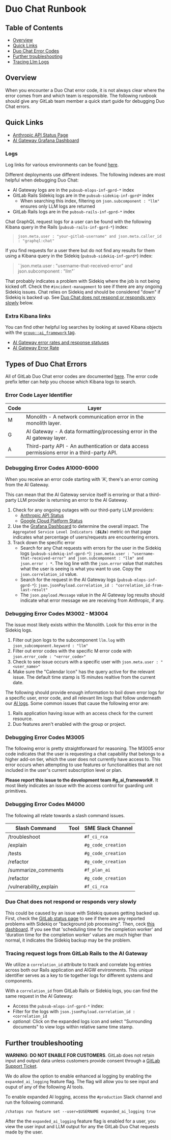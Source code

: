 # Duo Chat Runbook

## Table of Contents

- [Overview](#overview)
- [Quick Links](#quick-links)
- [Duo Chat Error Codes](#types-of-duo-chat-errors)
- [Further troubleshooting](#further-troubleshooting)
- [Tracing Llm Logs](#tracing-request-logs-from-gitlab-rails-to-the-ai-gateway)

## Overview

When you encounter a Duo Chat error code, it is not always clear where the error comes from and which team is responsible. The following runbook should give any GitLab team member a quick start guide for debugging Duo Chat errors.

## Quick Links

- [Anthropic API Status Page](https://status.anthropic.com/)
- [AI Gateway Grafana Dashboard](https://dashboards.gitlab.net/d/ai-gateway-main/ai-gateway3a-overview?orgId=1)

### Logs

Log links for various environments can be found [here](../logging#quick-start).

Different deployments use different indexes. The following indexes are most helpful when debugging Duo Chat:

- AI Gateway logs are in the `pubsub-mlops-inf-gprd-*` index
- GitLab Rails Sidekiq logs are in the `pubsub-sidekiq-inf-gprd*` index
  - When searching this index, filtering on `json.subcomponent : "llm"` ensures only LLM logs are returned
- GitLab Rails logs are in the `pubsub-rails-inf-gprd-*` index

Chat GraphQL request logs for a user can be found with the following Kibana query in the Rails (`pubsub-rails-inf-gprd-*`) index:

> `json.meta.user : "your-gitlab-username" and json.meta.caller_id : "graphql:chat"`

If you find requests for a user there but do not find any results for them using a Kibana query in the Sidekiq (`pubsub-sidekiq-inf-gprd*`) index:

> ``json.meta.user : "username-that-received-error" and json.subcomponent : "llm"`

That probably indicates a problem with Sidekiq where the job is not being kicked off. Check the `#incident-management` to see if there are any ongoing Sidekiq issues. Chat relies on Sidekiq and should be considered "down" if Sidekiq is backed up. See [Duo Chat does not respond or responds very slowly](#duo-chat-does-not-respond-or-responds-very-slowly) below.


### Extra Kibana links

You can find other helpful log searches by looking at saved Kibana objects with the [`group::ai_framework` tag](https://log.gprd.gitlab.net/app/management/kibana/objects).

- [AI Gateway error rates and response statuses](https://log.gprd.gitlab.net/app/dashboards#/view/5f334d60-cfd7-11ee-bc6b-0b206b291ea1?_g=h@2294574)
- [AI Gateway Error Rate](https://log.gprd.gitlab.net/app/dashboards#/view/52e09bf4-a739-4686-9bb3-2f6bf1d69cab?_g=h@2294574)

## Types of Duo Chat Errors

All of GitLab Duo Chat error codes are documented [here](https://gitlab.com/gitlab-org/gitlab/-/blob/master/doc/user/gitlab_duo_chat/troubleshooting.md#the-gitlab-duo-chat-button-is-not-displayed). The error code prefix letter can help you choose which Kibana logs to search.

### Error Code Layer Identifier

| Code | Layer           |
|------|-----------------|
| M    | Monolith - A network communication error in the monolith layer.     |
| G    | AI Gateway - A data formatting/processing error in the AI gateway layer.     |
| A    | Third-party API - An authentication or data access permissions error in a third-party API.|

### Debugging Error Codes A1000-6000

When you receive an error code starting with 'A', there's an error coming from the AI Gateway.

This can mean that the AI Gateway service itself is erroring or that a third-party LLM provider is returning an error to the AI Gateway.

1. Check for any ongoing outages with our third-party LLM providers:
   - [Anthropic API Status](https://status.anthropic.com/)
   - [Google Cloud Platform Status](https://status.cloud.google.com/)
1. Use the [Grafana Dashboard](https://dashboards.gitlab.net/d/ai-gateway-main/ai-gateway3a-overview?orgId=1) to determine the overall impact. The `Aggregated Service Level Indicators (𝙎𝙇𝙄𝙨)` metric on that page indicates what percentage of users/requests are encountering errors.
1. Track down the specific error
   - Search for any Chat requests with errors for the user in the Sidekiq logs (`pubsub-sidekiq-inf-gprd-*`): `json.meta.user : "username-that-received-error" and json.subcomponent : "llm" and json.error : *`. The log line with the `json.error` value that matches what the user is seeing is what you want to use. Copy the `json.correlation_id` value.
   - Search for the request in the AI Gateway logs (`pubsub-mlops-inf-gprd-*`): `json.jsonPayload.correlation_id : "correlation_id-from-last-result"`
   - The `json.payload.Message` value in the AI Gateway log results should indicate what error message we are receiving from Anthropic, if any.

### Debugging Error Codes M3002 - M3004

The issue most likely exists within the Monolith. Look for this error in the Sidekiq logs.

1. Filter out json logs to the subcomponent `llm.log` with `json_subcomponent.keyword : "llm"`
2. Filter out error codes with the specific M error code with `json.error_code : "<error_code>" `
3. Check to see issue occurs with a specific user with `json.meta.user : "<user_name>" `
4. Make sure the "Calendar Icon" has the query active for the relevant issue. The default time stamp is 15 minutes realtive from the current date.

The following should provide enough information to boil down error logs for a specific user, error code, and all relevant llm logs that follow underneath our [AI logs](https://docs.gitlab.com/ee/administration/logs/#llmlog). Some common issues that cause the following error are:

1. Rails application having issue with an access check for the current resource.
2. Duo features aren't enabled with the group or project.

### Debugging Error Codes M3005

The following error is pretty straightforward for reasoning. The M3005 error code indicates that the user is requesting a chat capability that belongs to a higher add-on tier, which the user does not currently have access to. This error occurs when attempting to use features or functionalities that are not included in the user's current subscription level or plan.

**Please report this issue to the development team #g_ai_framework#.** It most likely indicates an issue with the access control for guarding unit primitives.

### Debugging Error Codes M4000

The following all relate towards a slash command issues.

| Slash Command | Tool | SME Slack Channel |
|---------------|------|------------|
| /troubleshoot              |      | `#f_ci_rca`        |
| /explain            |      | `#g_code_creation`           |
| /tests             |      | `#g_code_creation`           |
| /refactor | |`#g_code_creation` |
| /summarize_comments             |      |  `#f_plan_ai`          |
| /refactor            |      |  `#g_code_creation`          |
| /vulnerability_explain            |      | `#f_ci_rca`           |

### Duo Chat does not respond or responds very slowly
This could be caused by an issue with Sidekiq queues getting backed up.
First, check the [GitLab status page](https://status.gitlab.com/) to see if there are any reported problems with Sidekiq or "background job processing".
Then, ceck [this dashboard](https://log.gprd.gitlab.net/app/dashboards#/view/3684dc90-73f6-11ee-ac5b-8f88ebd04638). If you see that 'scheduling time for the completion worker' and 'duration time for the completion worker' values are much higher than normal, it indicates the Sidekiq backup may be the problem.


### Tracing request logs from GitLab Rails to the AI Gateway

We utilize a `correlation_id` attribute to track and correlate log entries across both our Rails application and AIGW environments. This unique identifier serves as a key to tie together logs for different systems and components.

With a `correlation_id` from GitLab Rails or Sidekiq logs, you can find the same request in the AI Gateway:

- Access the `pubsub-mlops-inf-gprd-*` index:
- Filter for the logs with `json.jsonPayload.correlation_id : <correlation_id`
- _optional_: Click on the expanded logs icon and select "Surrounding documents" to view logs within relative same time stamp.

## Further troubleshooting

**WARNING**: **DO NOT ENABLE FOR CUSTOMERS**.
GitLab does not retain input and output data unless customers provide consent through a [GitLab Support Ticket](https://docs.gitlab.com/ee/user/gitlab_duo/data_usage.html#:~:text=GitLab%20does%20not%20retain%20input%20and%20output%20data%20unless%20customers%20provide%20consent%20through%20a%20GitLab%20Support%20Ticket.).

We do allow the option to enable enhanced ai logging by enabling the `expanded_ai_logging` feature flag. The flag will allow you to see input and ouput of any of the following AI tools.

To enable expanded AI logging, access the `#production` Slack channel and run the following command.

```
/chatops run feature set --user=$USERNAME expanded_ai_logging true
```

After the the `expanded_ai_logging` feature flag is enabled for a user, you view the user input and LLM output for any the GitLab Duo Chat requests made by the user.
